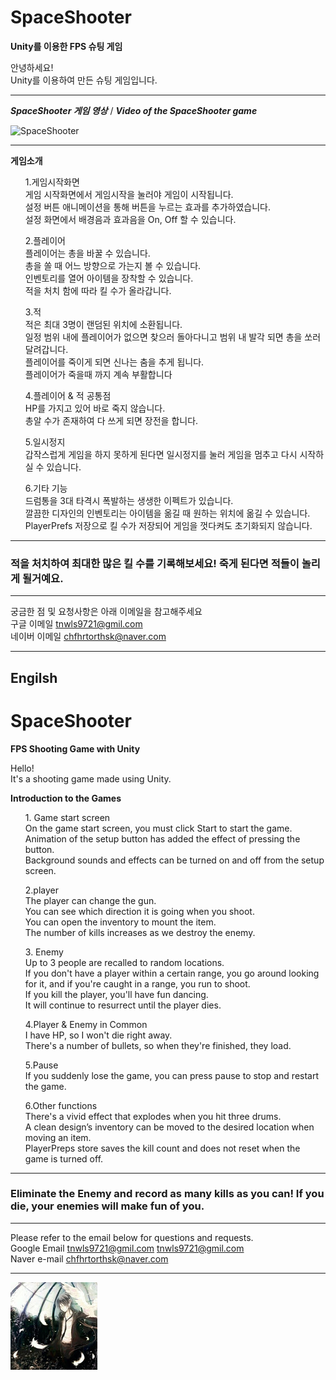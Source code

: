 # SpaceShooter
**Unity를 이용한 FPS 슈팅 게임**

안녕하세요! <br>
Unity를 이용하여 만든 슈팅 게임입니다. <br>

***
***SpaceShooter 게임 영상*** / ***Video of the SpaceShooter game***

![SpaceShooter](./Image/GIF.gif)

***
**게임소개**
<ul> 1.게임시작화면 <br>
게임 시작화면에서 게임시작을 눌러야 게임이 시작됩니다. <br>
설정 버튼 애니메이션을 통해 버튼을 누르는 효과를 추가하였습니다. <br>
설정 화면에서 배경음과 효과음을 On, Off 할 수 있습니다. <br>
</ul>

<ul> 2.플레이어 <br>
플레이어는 총을 바꿀 수 있습니다. <br>
총을 쏠 때 어느 방향으로 가는지 볼 수 있습니다. <br>
인벤토리를 열어 아이템을 장착할 수 있습니다. <br>
적을 처치 함에 따라 킬 수가 올라갑니다. <br>
</ul>

<ul> 3.적 <br>
적은 최대 3명이 랜덤된 위치에 소환됩니다. <br>
일정 범위 내에 플레이어가 없으면 찾으러 돌아다니고 범위 내 발각 되면 총을 쏘러 달려갑니다. <br>
플레이어를 죽이게 되면 신나는 춤을 추게 됩니다. <br>
플레이어가 죽을때 까지 계속 부활합니다<br>
</ul>

<ul> 4.플레이어 & 적 공통점 <br>
HP를 가지고 있어 바로 죽지 않습니다. <br>
총알 수가 존재하여 다 쓰게 되면 장전을 합니다. <br>
</ul>

<ul> 5.일시정지 <br>
갑작스럽게 게임을 하지 못하게 된다면 일시정지를 눌러 게임을 멈추고 다시 시작하실 수 있습니다. <br>
</ul>

<ul> 6.기타 기능 <br>
드럼통을 3대 타격시 폭발하는 생생한 이펙트가 있습니다. <br> 
깔끔한 디자인의 인벤토리는 아이템을 옮길 때 원하는 위치에 옮길 수 있습니다. <br>
PlayerPrefs 저장으로 킬 수가 저장되어 게임을 껏다켜도 초기화되지 않습니다. <br>
</ul>

***

### 적을 처치하여 최대한 많은 킬 수를 기록해보세요! 죽게 된다면 적들이 놀리게 될거예요.

***

궁금한 점 및 요청사항은 아래 이메일을 참고해주세요<br>
구글 이메일 tnwls9721@gmil.com<br>
네이버 이메일 chfhrtorthsk@naver.com<br>

***
## Engilsh
# SpaceShooter
**FPS Shooting Game with Unity**

Hello! <br>
It's a shooting game made using Unity. <br>

**Introduction to the Games**
<Ul> 1. Game start screen <br>
On the game start screen, you must click Start to start the game. <br>
Animation of the setup button has added the effect of pressing the button. <br>
Background sounds and effects can be turned on and off from the setup screen. <br>
</ul>

<Ul> 2.player <br>
The player can change the gun. <br>
You can see which direction it is going when you shoot. <br>
You can open the inventory to mount the item. <br>
The number of kills increases as we destroy the enemy. <br>
</ul>

<Ul> 3. Enemy <br>
Up to 3 people are recalled to random locations. <br>
If you don't have a player within a certain range, you go around looking for it, and if you're caught in a range, you run to shoot. <br>
If you kill the player, you'll have fun dancing. <br>
It will continue to resurrect until the player dies. <br>
</ul>

<Ul> 4.Player & Enemy in Common <br>
I have HP, so I won't die right away. <br>
There's a number of bullets, so when they're finished, they load. <br>
</ul>

<Ul> 5.Pause <br>
If you suddenly lose the game, you can press pause to stop and restart the game. <br>
</ul>

<Ul> 6.Other functions <br>
There's a vivid effect that explodes when you hit three drums. <br>
A clean design’s inventory can be moved to the desired location when moving an item. <br>
PlayerPreps store saves the kill count and does not reset when the game is turned off. <br>
</ul>

***

### Eliminate the Enemy and record as many kills as you can! If you die, your enemies will make fun of you.

***

Please refer to the email below for questions and requests. <br>
Google Email tnwls9721@gmil.com tnwls9721@gmil.com <br>
Naver e-mail chfhrtorthsk@naver.com

***

![switch](./Image/anima.png)